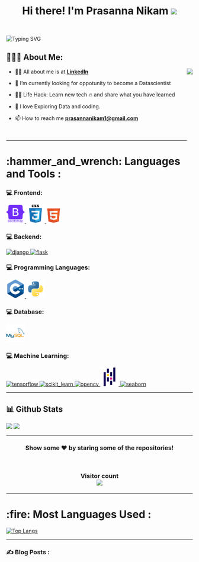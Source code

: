 <h1 align="center">Hi there! I'm Prasanna Nikam <img src="https://media.giphy.com/media/hvRJCLFzcasrR4ia7z/giphy.gif"
    width="25px"> </h1>
<br>

![Typing SVG](https://readme-typing-svg.herokuapp.com?font=comfortaa&color=016EEA&size=24&width=1100&lines=Currently+seeking+opportunities+as+a+Data+Scientist+to+apply+my+expertise+in+machine+learning+and+contribute+to+impactful+projects.;Open-Source+Developer;Nice+to+meet+you...)
<br>
## 👨🏻‍💻 About Me:

<img src="https://raw.githubusercontent.com/gauravsapkal/gauravsapkal/main/code.gif" height="280px" align="right" />

- 🙋‍♂️ All about me is at **[LinkedIn](https://www.linkedin.com/in/prasanna-nikam-222912187/)**

- 🌱 I’m currently looking for oppotunity to become a Datascientist

- 👨‍💻 Life Hack: Learn new tech :fire: and share what you have learned

- 💓 I love Exploring Data and coding.

- 📫 How to reach me **prasannanikam1@gmail.com**

<br>

---

<h1>:hammer_and_wrench: Languages and Tools :</h1>
 <h3 align="left">&#128187; Frontend:</h3>
  <p align="left">
    <a href="https://getbootstrap.com" target="_blank" rel="noreferrer">
      <img src="https://raw.githubusercontent.com/devicons/devicon/master/icons/bootstrap/bootstrap-plain-wordmark.svg" alt="bootstrap" width="50" height="50" title="Bootstrap"/>
    </a>
    <a href="https://www.w3schools.com/css/" target="_blank" rel="noreferrer">
      <img src="https://raw.githubusercontent.com/devicons/devicon/master/icons/css3/css3-original-wordmark.svg" alt="css3" width="50" height="50" title="CSS3"/>
    </a>
    <img src="https://github.com/devicons/devicon/blob/master/icons/html5/html5-original.svg" title="HTML5" alt="HTML" width="40" height="40"/>&nbsp;
  </p>

  <h3 align="left">&#128187; Backend:</h3>
  <p align="left">
    <a href="https://www.djangoproject.com/" target="_blank" rel="noreferrer">
      <img src="https://cdn.worldvectorlogo.com/logos/django.svg" alt="django" width="50" height="50" title="Django"/>
    </a>
    <a href="https://flask.palletsprojects.com/" target="_blank" rel="noreferrer">
      <img src="https://www.vectorlogo.zone/logos/pocoo_flask/pocoo_flask-icon.svg" alt="flask" width="50" height="50" title="Flask"/>
    </a>
  </p>

  <h3 align="left">&#128187; Programming Languages:</h3>
  <p align="left">
    <a href="https://www.w3schools.com/cpp/" target="_blank" rel="noreferrer">
      <img src="https://raw.githubusercontent.com/devicons/devicon/master/icons/cplusplus/cplusplus-original.svg" alt="cplusplus" width="50" height="50" title="C++"/>
    </a>
    <a href="https://www.python.org" target="_blank" rel="noreferrer">
      <img src="https://raw.githubusercontent.com/devicons/devicon/master/icons/python/python-original.svg" alt="python" width="50" height="50" title="Python"/>
    </a>
  </p>

  <h3 align="left">&#128187; Database:</h3>
  <p align="left">
    <a href="https://www.mysql.com/" target="_blank" rel="noreferrer">
      <img src="https://raw.githubusercontent.com/devicons/devicon/master/icons/mysql/mysql-original-wordmark.svg" alt="mysql" width="50" height="50" title="MySQL"/>
    </a>
  </p>

  <h3 align="left">&#128187; Machine Learning:</h3>
  <p align="left">
    <a href="https://www.tensorflow.org" target="_blank" rel="noreferrer">
      <img src="https://www.vectorlogo.zone/logos/tensorflow/tensorflow-icon.svg" alt="tensorflow" width="50" height="50" title="TensorFlow"/>
    </a>
    <a href="https://scikit-learn.org/" target="_blank" rel="noreferrer">
      <img src="https://upload.wikimedia.org/wikipedia/commons/0/05/Scikit_learn_logo_small.svg" alt="scikit_learn" width="50" height="50" title="scikit-learn"/>
    </a>
    <a href="https://opencv.org/" target="_blank" rel="noreferrer">
      <img src="https://www.vectorlogo.zone/logos/opencv/opencv-icon.svg" alt="opencv" width="50" height="50" title="OpenCV"/>
    </a>
    <a href="https://pandas.pydata.org/" target="_blank" rel="noreferrer">
      <img src="https://raw.githubusercontent.com/devicons/devicon/2ae2a900d2f041da66e950e4d48052658d850630/icons/pandas/pandas-original.svg" alt="pandas" width="50" height="50" title="pandas"/>
    </a>
    <a href="https://seaborn.pydata.org/" target="_blank" rel="noreferrer">
      <img src="https://seaborn.pydata.org/_images/logo-mark-lightbg.svg" alt="seaborn" width="50" height="50" title="seaborn"/>
    </a>
  </p>

 ---
<h2>📊 Github Stats</h2>

<div>
  <img width="50%"
    src="https://github-readme-stats.vercel.app/api?username=prasannanikam&show_icons=true&hide_border=true&theme=radical" />
  <img width="49%"
    src="https://github-readme-streak-stats.herokuapp.com/?user=prasannanikam&hide_border=true&theme=radical" />
</div>
<hr />
<h3 align="center">
  Show some ❤️ by staring some of the repositories!
</h3>
<br>
<h3 align="center">
  Visitor count <br>
  <img src="https://profile-counter.glitch.me/prasannanikam/count.svg" />
</h3>

 ---

<h1> :fire: Most Languages Used :</h1>

[![Top Langs](https://github-readme-stats.vercel.app/api/top-langs/?username=prasannanikam&layout=compact&theme=vision-friendly-dark)](https://github.com/anuraghazra/github-readme-stats)


---

### :writing_hand: Blog Posts :

<!-- BLOG-POST-LIST:START -->
<!-- BLOG-POST-LIST:END -->
